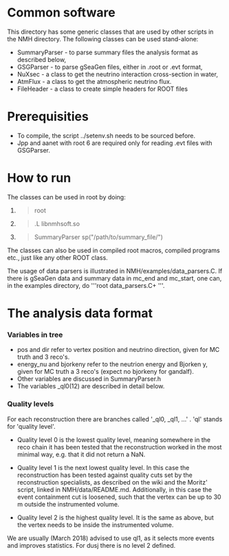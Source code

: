 Common software
===============

This directory has some generic classes that are used by other scripts in the NMH directory. The following classes can be used stand-alone:

* SummaryParser - to parse summary files the analysis format as described below,
* GSGParser     - to parse gSeaGen files, either in .root or .evt format,
* NuXsec        - a class to get the neutrino interaction cross-section in water,
* AtmFlux       - a class to get the atmospheric neutrino flux.
* FileHeader    - a class to create simple headers for ROOT files

Prerequisities
==============
* To compile, the script ../setenv.sh needs to be sourced before.
* Jpp and aanet with root 6 are required only for reading .evt files with GSGParser.

How to run
==============

The classes can be used in root by doing:
1. > root
2. > .L libnmhsoft.so
3. > SummaryParser sp("/path/to/summary_file/")

The classes can also be used in compiled root macros, compiled programs etc., just like any other ROOT class.

The usage of data parsers is illustrated in NMH/examples/data_parsers.C. If there is gSeaGen data and summary data in mc_end and mc_start, one can, in the examples directory, do '''root data_parsers.C+ '''.

The analysis data format
========================

### Variables in tree
* pos and dir refer to vertex position and neutrino direction, given for MC truth and 3 reco's.
* energy_nu and bjorkeny refer to the neutrion energy and Bjorken y, given for MC truth a 3 reco's (expect no bjorkeny for gandalf).
* Other variables are discussed in SummaryParser.h
* The variables <reco>_ql0(12) are described in detail below.

### Quality levels

For each reconstruction there are branches called '<reco>_ql0, <reco>_ql1, ...' .  'ql' stands for 'quality level'.

* Quality level 0 is the lowest quality level, meaning somewhere in the reco chain it has been tested that the reconstruction worked in the most minimal way, e.g. that it did not return a NaN.

* Quality level 1 is the next lowest quality level. In this case the reconstruction has been tested against quality cuts set by the reconstruction specialists, as described on the wiki and the Moritz' script, linked in NMH/data/README.md. Additionally, in this case the event containment cut is loosened, such that the vertex can be up to 30 m outside the instrumented volume.

* Quality level 2 is the highest quality level. It is the same as above, but the vertex needs to be inside the instrumented volume.

We are usually (March 2018) advised to use ql1, as it selects more events and improves
statistics. For dusj there is no level 2 defined.